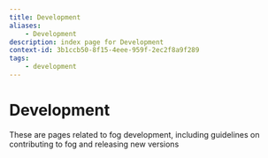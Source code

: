 ```yaml
---
title: Development
aliases:
    - Development
description: index page for Development
context-id: 3b1ccb50-8f15-4eee-959f-2ec2f8a9f289
tags:
    - development
---
```


# Development

These are pages related to fog development, including guidelines on contributing to fog and releasing new versions


